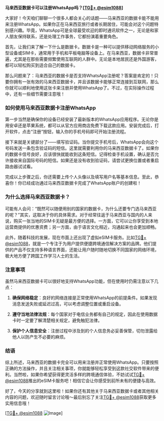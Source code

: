 **马来西亚数据卡可以注册WhatsApp吗？[[TG💪+ @esim1088](https://t.me/s/esim1088)]**

大家好！今天咱们聊聊一个很多人都会关心的话题——马来西亚的数据卡能不能用来注册WhatsApp。如果你正在马来西亚旅行或者长期居住，可能会对这个问题特别感兴趣。毕竟，WhatsApp可是全球最受欢迎的即时通讯软件之一，无论是和家人朋友保持联系，还是处理工作事务，它都扮演着重要角色。

首先，让我们来了解一下什么是数据卡。数据卡是一种可以提供移动网络服务的小型设备或SIM卡，通常用于手机和平板电脑等设备上。在马来西亚，数据卡非常普遍，尤其是在那些需要频繁使用互联网的人群中。无论是本地居民还是外国游客，都可以轻松购买到适合自己的数据卡。

那么问题来了：马来西亚的数据卡是否支持WhatsApp注册呢？答案是肯定的！只要你拥有一张有效的马来西亚数据卡，并且该数据卡能够正常连接到互联网，那么你就可以顺利地使用这张卡来注册并使用WhatsApp了。不过，在实际操作过程中，还有一些细节需要注意哦！

### **如何使用马来西亚数据卡注册WhatsApp**

第一步当然是确保你的设备已经安装了最新版本的WhatsApp应用程序。无论你是用安卓还是苹果系统，都可以从官方应用商店免费下载这款应用。安装完成后，打开软件，点击“注册”按钮，输入你的手机号码即可开始注册流程。

接下来就是关键部分了——填写验证码。当你提交手机号后，WhatsApp会向这个号码发送一条包含验证码的短信。这里就需要利用你的马来西亚数据卡了。如果你的数据卡信号良好，应该很快就能收到这条短信。记得检查手机设置，确认是否允许接收来自国际号码的短信。如果还是没有收到验证码，请尝试更换位置或者重启路由器试试看。

完成以上步骤之后，你还需要上传个人头像以及填写用户名等基本信息。至此，恭喜你！你已经成功通过马来西亚数据卡完成了WhatsApp账户的创建啦！

### **为什么选择马来西亚数据卡？**

可能有人会问：“既然可以随便用别的国家的数据卡，为什么还要专门选马来西亚的呢？”其实，这取决于你的具体需求。对于经常往返于马来西亚与国内的人来说，购买一张当地的SIM卡无疑是最方便的选择。一方面，它可以让你享受到本地运营商提供的优惠资费；另一方面，由于语言文化相近，沟通起来也会更加顺畅。

此外，随着科技的发展，现在市面上还出现了虚拟eSIM卡服务。比如[TG💪+ @esim1088](https://t.me/s/esim1088)，就是一个专注于为用户提供便捷跨境通信解决方案的品牌。他们提供的产品不仅支持多种语言界面，还能让用户随时随地切换不同国家的网络环境，极大地方便了跨国工作学习人士的生活。

### **注意事项**

虽然马来西亚数据卡可以很好地支持WhatsApp功能，但在使用时仍需注意以下几点：

1. **确保网络稳定**：良好的网络连接是正常使用WhatsApp的前提条件。如果发现消息发送失败或延迟过高，可以考虑调整位置或重启设备。
   
2. **遵守当地法律法规**：每个国家对于电信业务都有自己的规定，因此在使用数据卡时一定要了解清楚相关规定，避免触犯法律。

3. **保护个人信息安全**：注册过程中涉及到的个人信息务必妥善保管，切勿泄露给他人以防产生不必要的麻烦。

### **结语**

综上所述，马来西亚的数据卡完全可以用来注册并正常使用WhatsApp。只要按照正确的方法操作，并且关注相关事项，你就能够轻松享受到这款社交软件带来的便利。当然啦，如果你希望获得更灵活多样的跨境通信体验，不妨试试[TG💪+ @esim1088](https://t.me/s/esim1088)推出的eSIM卡服务吧！相信它会让你感受到前所未有的便捷与高效。

好了，今天的分享就到这里啦！如果你还有其他关于马来西亚数据卡或者其他相关内容的问题，欢迎随时留言讨论哦～最后别忘了关注[TG💪+ @esim1088](https://t.me/s/esim1088)获取更多实用信息哦！

[[TG💪+ @esim1088](https://t.me/s/esim1088) ![Image](https://i.postimg.cc/4NQfJmqS/Snipaste-2025-05-13-00-14-12.png)]